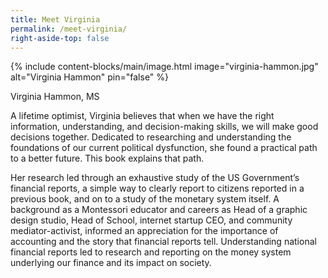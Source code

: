 ```yaml
---
title: Meet Virginia
permalink: /meet-virginia/
right-aside-top: false
---
```


{% include content-blocks/main/image.html image="virginia-hammon.jpg" alt="Virginia Hammon" pin="false" %}

Virginia Hammon, MS

A lifetime optimist, Virginia believes that when we have the right information, understanding, and decision-making skills, we will make good decisions together. Dedicated to researching and understanding the foundations of our current political dysfunction, she found a practical path to a better future. This book explains that path.

Her research led through an exhaustive study of the US Government’s financial reports, a simple way to clearly report to citizens reported in a previous book, and on to a study of the monetary system itself. A background as a Montessori educator and careers as Head of a graphic design studio, Head of School, internet startup CEO, and community mediator-activist,  informed an appreciation for the importance of accounting and the story that financial reports tell. Understanding national financial reports led to research and reporting on the money system underlying our finance and its impact on society.
